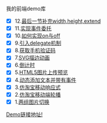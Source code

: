 我的前端demo库

- [x] 12.[最后一节补充width,height,extend](https://github.com/MeCKodo/forchange/tree/master/lessonn-11)
- [x] 11.[实现事件委托](https://github.com/MeCKodo/forchange/tree/master/lessonn-10)
- [x] 10.[如何实现on与off](https://github.com/MeCKodo/forchange/tree/master/lesson-9)
- [x] 9.[引入delegate机制](https://github.com/MeCKodo/forchange/tree/master/lesson-8)
- [x] 8.[获取手机验证码](https://github.com/MeCKodo/forchange/tree/master/lesson-7)
- [x] 7.[SVG描边动画](https://github.com/MeCKodo/forchange/tree/master/lesson-6)
- [x] 6.[倒计时](https://github.com/MeCKodo/forchange/tree/master/lesson-5)
- [x] 5.[HTML5图片上传预览](https://github.com/MeCKodo/forchange/tree/master/lesson-4)
- [x] 4.[动态添加文本并带有事件](https://github.com/MeCKodo/forchange/tree/master/lesson-3)
- [x] 3.[仿淘宝移动响应式](https://github.com/MeCKodo/forchange/tree/master/lesson-2)
- [x] 2.[仿淘宝移动端轮播](http://meckodoo.sinaapp.com/demo/2/m-taobao.html)
- [x] 1.[两组图片切换](http://meckodoo.sinaapp.com/demo/1/banner-demo.html)

 [Demo链接地址!](http://meckodoo.sinaapp.com/demo/) 